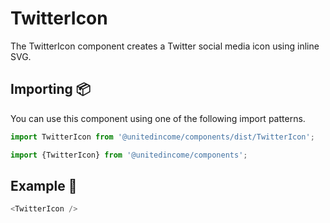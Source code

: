 # TwitterIcon

The TwitterIcon component creates a Twitter social media icon using inline SVG.

## Importing 📦

You can use this component using one of the following import patterns.

```javascript
import TwitterIcon from '@unitedincome/components/dist/TwitterIcon';
```

```javascript
import {TwitterIcon} from '@unitedincome/components';
```

## Example 🚀

```javascript
<TwitterIcon />
```
